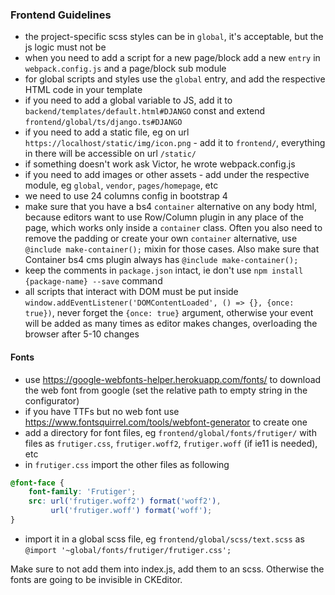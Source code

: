 ### Frontend Guidelines
- the project-specific scss styles can be in `global`, it's acceptable, but the js logic must not be
- when you need to add a script for a new page/block add a new `entry` in `webpack.config.js` and a page/block sub module
- for global scripts and styles use the `global` entry, and add the respective HTML code in your template
- if you need to add a global variable to JS, add it to `backend/templates/default.html#DJANGO` const and extend `frontend/global/ts/django.ts#DJANGO`
- if you need to add a static file, eg on url `https://localhost/static/img/icon.png` - add it to `frontend/`, everything in there will be accessible on url `/static/`
- if something doesn't work ask Victor, he wrote webpack.config.js
- if you need to add images or other assets - add under the respective module, eg `global`, `vendor`, `pages/homepage`, etc
- we need to use 24 columns config in bootstrap 4
- make sure that you have a bs4 `container` alternative on any body html, because editors want to use Row/Column plugin in any place of the page, which works only inside a `container` class. Often you also need to remove the padding or create your own `container` alternative, use `@include make-container();` mixin for those cases. Also make sure that Container bs4 cms plugin always has `@include make-container();`
- keep the comments in `package.json` intact, ie don't use `npm install {package-name} --save` command
- all scripts that interact with DOM must be put inside `window.addEventListener('DOMContentLoaded', () => {}, {once: true})`, never forget the `{once: true}` argument, otherwise your event will be added as many times as editor makes changes, overloading the browser after 5-10 changes

#### Fonts
- use https://google-webfonts-helper.herokuapp.com/fonts/ to download the web font from google (set the relative path to empty string in the configurator)
- if you have TTFs but no web font use https://www.fontsquirrel.com/tools/webfont-generator to create one
- add a directory for font files, eg `frontend/global/fonts/frutiger/` with files as `frutiger.css`, `frutiger.woff2`, `frutiger.woff` (if ie11 is needed), etc
- in `frutiger.css` import the other files as following
```css
@font-face {
    font-family: 'Frutiger';
    src: url('frutiger.woff2') format('woff2'),
         url('frutiger.woff') format('woff');
}
```
- import it in a global scss file, eg `frontend/global/scss/text.scss` as `@import '~global/fonts/frutiger/frutiger.css';`

Make sure to not add them into index.js, add them to an scss. Otherwise the fonts are going to be invisible in CKEditor.
